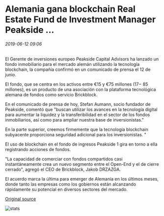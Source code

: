 # Alemania gana blockchain Real Estate Fund de Investment Manager Peakside ...

###### 2019-06-12 09:06

El Gerente de inversiones europeo Peakside Capital Advisors ha lanzado un fondo inmobiliario para el mercado alemán utilizando la tecnología blockchain, la compañía confirmó en un comunicado de prensa el 12 de junio.

El fondo, que se centra en los activos entre €15 y €75 millones ($17-$ 85 millones), es un producto de una asociación con la plataforma tecnológica alemana de fondos como servicio Brickblock.

En el comunicado de prensa de hoy, Stefan Aumann, socio fundador de Peakside, comentó que "buscan utilizar los avances en la tecnología digital para aumentar la liquidez y la transferibilidad en el sector de los fondos inmobiliarios, así como para ampliar nuestra base de inversionistas."

En la parte superior, creemos firmemente que la tecnología blockchain subyacente proporciona seguridad adicional para los inversionistas. "

El uso de blockchain en el fondo de ingresos Peakside 1 gira en torno a ella registrando acciones de fondos.

"La capacidad de comerciar con fondos compartidos casi instantáneamente crea un nuevo segmento entre el Open-End y el de cierre cerrado", agregó el CEO de Brickblock, Jakob DRZAZGA.

El acuerdo marca la última para emerger de Alemania en los últimos meses, donde tanto las empresas como los gobiernos están alcanzando rápidamente su potencial en diversos sectores del mercado.

[Original source](https://cointelegraph.com/news/germany-gains-blockchain-real-estate-fund-from-investment-manager-peakside)

![stats](https://c.statcounter.com/11760860/0/a89fa40b/1/ "stats")